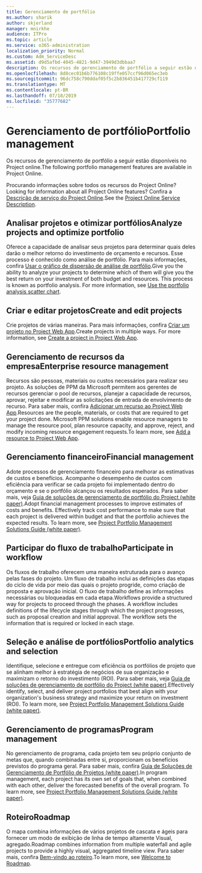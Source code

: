```yaml
---
title: Gerenciamento de portfólio
ms.author: sharik
author: skjerland
manager: mnirkhe
audience: ITPro
ms.topic: article
ms.service: o365-administration
localization_priority: Normal
ms.custom: Adm_ServiceDesc
ms.assetid: d9d5afbd-4045-4821-9d47-3949d3dbbaa7
description: Os recursos de gerenciamento de portfólio a seguir estão disponíveis no Project online.
ms.openlocfilehash: 8d8cec01b6b776108c19ffe057ccf96d065ec3eb
ms.sourcegitcommit: 96dc758c790ddaf05f5c2b836451b417729cf119
ms.translationtype: MT
ms.contentlocale: pt-BR
ms.lasthandoff: 07/18/2019
ms.locfileid: "35777682"
---
```

# <a name="portfolio-management"></a><span data-ttu-id="ccb99-103">Gerenciamento de portfólio</span><span class="sxs-lookup"><span data-stu-id="ccb99-103">Portfolio management</span></span>

<span data-ttu-id="ccb99-104">Os recursos de gerenciamento de portfólio a seguir estão disponíveis no Project online.</span><span class="sxs-lookup"><span data-stu-id="ccb99-104">The following portfolio management features are available in Project Online.</span></span>
  
<span data-ttu-id="ccb99-105">Procurando informações sobre todos os recursos do Project Online?</span><span class="sxs-lookup"><span data-stu-id="ccb99-105">Looking for information about all Project Online features?</span></span> <span data-ttu-id="ccb99-106">Confira a [Descrição de serviço do Project Online](project-online-service-description.md).</span><span class="sxs-lookup"><span data-stu-id="ccb99-106">See the [Project Online Service Description](project-online-service-description.md).</span></span>
  
## <a name="analyze-projects-and-optimize-portfolio"></a><span data-ttu-id="ccb99-107">Analisar projetos e otimizar portfólios</span><span class="sxs-lookup"><span data-stu-id="ccb99-107">Analyze projects and optimize portfolio</span></span>
<span data-ttu-id="ccb99-108"><a name="bkmk_AnalyzeProjects"> </a></span><span class="sxs-lookup"><span data-stu-id="ccb99-108"></span></span>

<span data-ttu-id="ccb99-p102">Oferece a capacidade de analisar seus projetos para determinar quais deles darão o melhor retorno do investimento de orçamento e recursos. Esse processo é conhecido como análise de portfólio. Para mais informações, confira [Usar o gráfico de dispersão de análise de portfólio](http://go.microsoft.com/fwlink/?LinkID=823665&amp;clcid=0x409).</span><span class="sxs-lookup"><span data-stu-id="ccb99-p102">Give you the ability to analyze your projects to determine which of them will give you the best return on your investment of both budget and resources. This process is known as portfolio analysis. For more information, see [Use the portfolio analysis scatter chart](http://go.microsoft.com/fwlink/?LinkID=823665&amp;clcid=0x409).</span></span>
  
## <a name="create-and-edit-projects"></a><span data-ttu-id="ccb99-112">Criar e editar projetos</span><span class="sxs-lookup"><span data-stu-id="ccb99-112">Create and edit projects</span></span>
<span data-ttu-id="ccb99-113"><a name="bkmk_CreateAndEditProjects"> </a></span><span class="sxs-lookup"><span data-stu-id="ccb99-113"></span></span>

<span data-ttu-id="ccb99-p103">Crie projetos de várias maneiras. Para mais informações, confira [Criar um projeto no Project Web App](http://go.microsoft.com/fwlink/?LinkID=746895&amp;clcid=0x409).</span><span class="sxs-lookup"><span data-stu-id="ccb99-p103">Create projects in multiple ways. For more information, see [Create a project in Project Web App](http://go.microsoft.com/fwlink/?LinkID=746895&amp;clcid=0x409).</span></span>
  
## <a name="enterprise-resource-management"></a><span data-ttu-id="ccb99-116">Gerenciamento de recursos da empresa</span><span class="sxs-lookup"><span data-stu-id="ccb99-116">Enterprise resource management</span></span>
<span data-ttu-id="ccb99-117"><a name="bkmk_ResourceManagement"> </a></span><span class="sxs-lookup"><span data-stu-id="ccb99-117"></span></span>

<span data-ttu-id="ccb99-p104">Recursos são pessoas, materiais ou custos necessários para realizar seu projeto. As soluções de PPM da Microsoft permitem aos gerentes de recursos gerenciar o pool de recursos, planejar a capacidade de recursos, aprovar, rejeitar e modificar as solicitações de entrada de envolvimento de recurso. Para saber mais, confira [Adicionar um recurso ao Project Web App](https://go.microsoft.com/fwlink/p/?LinkId=271320).</span><span class="sxs-lookup"><span data-stu-id="ccb99-p104">Resources are the people, materials, or costs that are required to get your project done. Microsoft PPM solutions enable resource managers to manage the resource pool, plan resource capacity, and approve, reject, and modify incoming resource engagement requests.To learn more, see [Add a resource to Project Web App](https://go.microsoft.com/fwlink/p/?LinkId=271320).</span></span>
  
## <a name="financial-management"></a><span data-ttu-id="ccb99-120">Gerenciamento financeiro</span><span class="sxs-lookup"><span data-stu-id="ccb99-120">Financial management</span></span>
<span data-ttu-id="ccb99-121"><a name="bkmk_FinancialManagement"> </a></span><span class="sxs-lookup"><span data-stu-id="ccb99-121"></span></span>

<span data-ttu-id="ccb99-p105">Adote processos de gerenciamento financeiro para melhorar as estimativas de custos e benefícios. Acompanhe o desempenho de custos com eficiência para verificar se cada projeto foi implementado dentro do orçamento e se o portfólio alcançou os resultados esperados. Para saber mais, veja [Guia de soluções de gerenciamento de portfólio do Project (white paper)](https://go.microsoft.com/fwlink/p/?LinkId=402633).</span><span class="sxs-lookup"><span data-stu-id="ccb99-p105">Adopt financial management processes to improve estimates of costs and benefits. Effectively track cost performance to make sure that each project is delivered within budget and that the portfolio achieves the expected results. To learn more, see [Project Portfolio Management Solutions Guide (white paper)](https://go.microsoft.com/fwlink/p/?LinkId=402633).</span></span>
  
## <a name="participate-in-workflow"></a><span data-ttu-id="ccb99-125">Participar do fluxo de trabalho</span><span class="sxs-lookup"><span data-stu-id="ccb99-125">Participate in workflow</span></span>
<span data-ttu-id="ccb99-126"><a name="bkmk_ParticipateInWorkflow"> </a></span><span class="sxs-lookup"><span data-stu-id="ccb99-126"></span></span>

<span data-ttu-id="ccb99-p106">Os fluxos de trabalho oferecem uma maneira estruturada para o avanço pelas fases do projeto. Um fluxo de trabalho inclui as definições das etapas do ciclo de vida por meio das quais o projeto progride, como criação de proposta e aprovação inicial. O fluxo de trabalho define as informações necessárias ou bloqueadas em cada etapa.</span><span class="sxs-lookup"><span data-stu-id="ccb99-p106">Workflows provide a structured way for projects to proceed through the phases. A workflow includes definitions of the lifecycle stages through which the project progresses, such as proposal creation and initial approval. The workflow sets the information that is required or locked in each stage.</span></span>
  
## <a name="portfolio-analytics-and-selection"></a><span data-ttu-id="ccb99-130">Seleção e análise de portfólios</span><span class="sxs-lookup"><span data-stu-id="ccb99-130">Portfolio analytics and selection</span></span>
<span data-ttu-id="ccb99-131"><a name="bkmk_PortfolioAnalyticsandSelection"> </a></span><span class="sxs-lookup"><span data-stu-id="ccb99-131"></span></span>

<span data-ttu-id="ccb99-p107">Identifique, selecione e entregue com eficiência os portfólios de projeto que se alinham melhor à estratégia de negócios de sua organização e maximizam o retorno do investimento (ROI). Para saber mais, veja [Guia de soluções de gerenciamento de portfólio do Project (white paper)](https://go.microsoft.com/fwlink/p/?LinkId=402633).</span><span class="sxs-lookup"><span data-stu-id="ccb99-p107">Effectively identify, select, and deliver project portfolios that best align with your organization's business strategy and maximize your return on investment (ROI). To learn more, see [Project Portfolio Management Solutions Guide (white paper)](https://go.microsoft.com/fwlink/p/?LinkId=402633).</span></span>
  
## <a name="program-management"></a><span data-ttu-id="ccb99-134">Gerenciamento de programas</span><span class="sxs-lookup"><span data-stu-id="ccb99-134">Program management</span></span>
<span data-ttu-id="ccb99-135"><a name="bkmk_ProgramManagement"> </a></span><span class="sxs-lookup"><span data-stu-id="ccb99-135"></span></span>

<span data-ttu-id="ccb99-p108">No gerenciamento de programa, cada projeto tem seu próprio conjunto de metas que, quando combinadas entre si, proporcionam os benefícios previstos do programa geral. Para saber mais, confira [Guia de Soluções de Gerenciamento de Portfólio de Projetos (white paper)](https://go.microsoft.com/fwlink/p/?LinkId=402633).</span><span class="sxs-lookup"><span data-stu-id="ccb99-p108">In program management, each project has its own set of goals that, when combined with each other, deliver the forecasted benefits of the overall program. To learn more, see [Project Portfolio Management Solutions Guide (white paper)](https://go.microsoft.com/fwlink/p/?LinkId=402633).</span></span>
  
## <a name="roadmap"></a><span data-ttu-id="ccb99-138">Roteiro</span><span class="sxs-lookup"><span data-stu-id="ccb99-138">Roadmap</span></span>
<span data-ttu-id="ccb99-139">O mapa combina informações de vários projetos de cascata e ágeis para fornecer um modo de exibição de linha de tempo altamente Visual, agregado.</span><span class="sxs-lookup"><span data-stu-id="ccb99-139">Roadmap combines information from multiple waterfall and agile projects to provide a highly visual, aggregated timeline view.</span></span> <span data-ttu-id="ccb99-140">Para saber mais, confira [Bem-vindo ao roteiro](https://support.office.com/article/video-welcome-to-roadmap-57764149-51b8-468f-a50d-9ea6a4fd835a).</span><span class="sxs-lookup"><span data-stu-id="ccb99-140">To learn more, see [Welcome to Roadmap](https://support.office.com/article/video-welcome-to-roadmap-57764149-51b8-468f-a50d-9ea6a4fd835a).</span></span>


